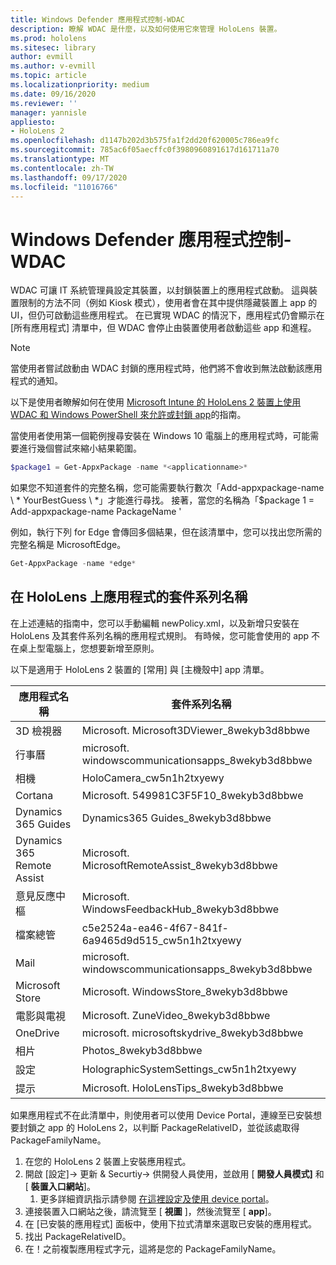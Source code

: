 ```yaml
---
title: Windows Defender 應用程式控制-WDAC
description: 瞭解 WDAC 是什麼，以及如何使用它來管理 HoloLens 裝置。
ms.prod: hololens
ms.sitesec: library
author: evmill
ms.author: v-evmill
ms.topic: article
ms.localizationpriority: medium
ms.date: 09/16/2020
ms.reviewer: ''
manager: yannisle
appliesto:
- HoloLens 2
ms.openlocfilehash: d1147b202d3b575fa1f2dd20f620005c786ea9fc
ms.sourcegitcommit: 785ac6f05aecffc0f3980960891617d161711a70
ms.translationtype: MT
ms.contentlocale: zh-TW
ms.lasthandoff: 09/17/2020
ms.locfileid: "11016766"
---
```

# Windows Defender 應用程式控制-WDAC

WDAC 可讓 IT 系統管理員設定其裝置，以封鎖裝置上的應用程式啟動。 這與裝置限制的方法不同（例如 Kiosk 模式），使用者會在其中提供隱藏裝置上 app 的 UI，但仍可啟動這些應用程式。 在已實現 WDAC 的情況下，應用程式仍會顯示在 [所有應用程式] 清單中，但 WDAC 會停止由裝置使用者啟動這些 app 和進程。

> [!NOTE]
> 當使用者嘗試啟動由 WDAC 封鎖的應用程式時，他們將不會收到無法啟動該應用程式的通知。

以下是使用者瞭解如何在使用 [Microsoft Intune 的 HoloLens 2 裝置上使用 WDAC 和 Windows PowerShell 來允許或封鎖 app](https://docs.microsoft.com/mem/intune/configuration/custom-profile-hololens)的指南。

當使用者使用第一個範例搜尋安裝在 Windows 10 電腦上的應用程式時，可能需要進行幾個嘗試來縮小結果範圍。

```powershell
$package1 = Get-AppxPackage -name *<applicationname>*
``` 

如果您不知道套件的完整名稱，您可能需要執行數次「Add-appxpackage-name \ * YourBestGuess \ *」才能進行尋找。 接著，當您的名稱為「$package 1 = Add-appxpackage-name PackageName '

例如，執行下列 for Edge 會傳回多個結果，但在該清單中，您可以找出您所需的完整名稱是 MicrosoftEdge。 

```powershell
Get-AppxPackage -name *edge*
``` 

## 在 HoloLens 上應用程式的套件系列名稱

在上述連結的指南中，您可以手動編輯 newPolicy.xml，以及新增只安裝在 HoloLens 及其套件系列名稱的應用程式規則。 有時候，您可能會使用的 app 不在桌上型電腦上，您想要新增至原則。 

以下是適用于 HoloLens 2 裝置的 [常用] 與 [主機殼中] app 清單。

| 應用程式名稱                   | 套件系列名稱                                |
|----------------------------|----------------------------------------------------|
| 3D 檢視器                  | Microsoft. Microsoft3DViewer_8wekyb3d8bbwe          |
| 行事曆                   | microsoft. windowscommunicationsapps_8wekyb3d8bbwe  |
| 相機                     | HoloCamera_cw5n1h2txyewy                           |
| Cortana                    | Microsoft. 549981C3F5F10_8wekyb3d8bbwe              |
| Dynamics 365 Guides        | Dynamics365 Guides_8wekyb3d8bbwe         |
| Dynamics 365 Remote Assist | Microsoft. MicrosoftRemoteAssist_8wekyb3d8bbwe      |
| 意見反應中樞               | Microsoft. WindowsFeedbackHub_8wekyb3d8bbwe         |
| 檔案總管              | c5e2524a-ea46-4f67-841f-6a9465d9d515_cw5n1h2txyewy |
| Mail                       | microsoft. windowscommunicationsapps_8wekyb3d8bbwe  |
| Microsoft Store            | Microsoft. WindowsStore_8wekyb3d8bbwe               |
| 電影與電視                | Microsoft. ZuneVideo_8wekyb3d8bbwe                  |
| OneDrive                   | microsoft. microsoftskydrive_8wekyb3d8bbwe          |
| 相片                     | Photos_8wekyb3d8bbwe             |
| 設定                   | HolographicSystemSettings_cw5n1h2txyewy            |
| 提示                       | Microsoft. HoloLensTips_8wekyb3d8bbwe               |

如果應用程式不在此清單中，則使用者可以使用 Device Portal，連線至已安裝想要封鎖之 app 的 HoloLens 2，以判斷 PackageRelativeID，並從該處取得 PackageFamilyName。

1. 在您的 HoloLens 2 裝置上安裝應用程式。 
1. 開啟 [設定]-> 更新 & Securtiy-> 供開發人員使用，並啟用 [ **開發人員模式]** 和 [ **裝置入口網站**]。 
    1. 更多詳細資訊指示請參閱 [在這裡設定及使用 device portal](https://docs.microsoft.com/windows/mixed-reality/develop/platform-capabilities-and-apis/using-the-windows-device-portal)。
1. 連接裝置入口網站之後，請流覽至 [ **視圖** ]，然後流覽至 [ **app**]。 
1. 在 [已安裝的應用程式] 面板中，使用下拉式清單來選取已安裝的應用程式。 
1. 找出 PackageRelativeID。 
1. 在！之前複製應用程式字元，這將是您的 PackageFamilyName。

